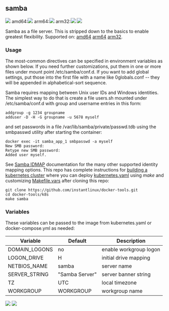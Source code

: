 ## samba

[![](https://images.microbadger.com/badges/version/instantlinux/samba.svg)](https://microbadger.com/images/instantlinux/samba "Version badge") amd64:[![](https://images.microbadger.com/badges/image/instantlinux/samba.svg)](https://microbadger.com/images/instantlinux/samba "Image badge")  arm64:[![](https://images.microbadger.com/badges/image/instantlinux/samba-arm64.svg)](https://microbadger.com/images/instantlinux/samba-arm64 "Image badge") arm32:[![](https://images.microbadger.com/badges/image/instantlinux/samba-arm32.svg)](https://microbadger.com/images/instantlinux/samba-arm-32 "Image badge") [![](https://images.microbadger.com/badges/commit/instantlinux/samba.svg)](https://microbadger.com/images/instantlinux/samba "Commit badge")

Samba as a file server. This is stripped down to the basics to enable greatest flexibility. Supported on: [amd64](https://hub.docker.com/r/instantlinux/samba/) [arm64](https://hub.docker.com/r/instantlinux/samba-arm64/) [arm32](https://hub.docker.com/r/instantlinux/samba-arm32/).

### Usage

The most-common directives can be specified in environment variables as shown below. If you need further customizations, put them in one or more files under mount point /etc/samba/conf.d. If you want to add global settings, put those into the first file with a name like 0globals.conf -- they will be appended in alphabetical-sort sequence.

Samba requires mapping between Unix user IDs and Windows identities. The simplest way to do that is create a file users.sh mounted under /etc/samba/conf.d with group and username entries in this form:
```
addgroup -g 1234 groupname
adduser -D -H -G groupname -u 5678 myself
```

and set passwords in a file /var/lib/samba/private/passwd.tdb using the smbpasswd utility after starting the container:
```
docker exec -it samba_app_1 smbpasswd -a myself
New SMB password:
Retype new SMB password:
Added user myself.
```
See [Samba IDMAP](https://www.samba.org/samba/docs/man/Samba-HOWTO-Collection/idmapper.html) documentation for the many other supported identity mapping options. This repo has complete instructions for
[building a kubernetes cluster](https://github.com/instantlinux/docker-tools/blob/master/k8s/README.md) where you can deploy [kubernetes.yaml](https://github.com/instantlinux/docker-tools/blob/master/images/samba/kubernetes.yaml) using _make_ and customizing [Makefile.vars](https://github.com/instantlinux/docker-tools/blob/master/k8s/Makefile.vars) after cloning this repo:
~~~
git clone https://github.com/instantlinux/docker-tools.git
cd docker-tools/k8s
make samba
~~~

### Variables

These variables can be passed to the image from kubernetes.yaml or docker-compose.yml as needed:

Variable | Default | Description |
-------- | ------- | ----------- |
DOMAIN_LOGONS | no | enable workgroup logon
LOGON_DRIVE | H | initial drive mapping
NETBIOS_NAME | samba | server name
SERVER_STRING | "Samba Server" | server banner string
TZ | UTC | local timezone
WORKGROUP | WORKGROUP | workgroup name

[![](https://images.microbadger.com/badges/license/instantlinux/samba.svg)](https://microbadger.com/images/instantlinux/samba "License badge") [![](https://img.shields.io/badge/code-samba_team%2Fsamba-blue.svg)](https://gitlab.com/samba-team/samba "Code repo")

